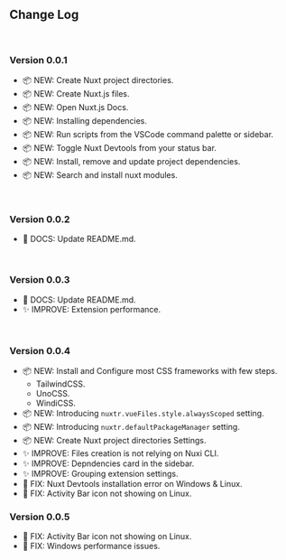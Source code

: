 ## Change Log

<br>

### Version 0.0.1

- 📦 NEW: Create Nuxt project directories.
- 📦 NEW: Create Nuxt.js files.
- 📦 NEW: Open Nuxt.js Docs.
- 📦 NEW: Installing dependencies.
- 📦 NEW: Run scripts from the VSCode command palette or sidebar.
- 📦 NEW: Toggle Nuxt Devtools from your status bar.
- 📦 NEW: Install, remove and update project dependencies.
- 📦 NEW: Search and install nuxt modules.

<br>

### Version 0.0.2

- 📖 DOCS: Update README.md.

<br>

### Version 0.0.3

- 📖 DOCS: Update README.md.
- ✨ IMPROVE: Extension performance.

<br>

### Version 0.0.4

- 📦 NEW: Install and Configure most CSS frameworks with few steps.
    - TailwindCSS.
    - UnoCSS.
    - WindiCSS.
- 📦 NEW: Introducing `nuxtr.vueFiles.style.alwaysScoped` setting.
- 📦 NEW: Introducing `nuxtr.defaultPackageManager` setting.
- 📦 NEW: Create Nuxt project directories Settings.
- ✨ IMPROVE: Files creation is not relying on Nuxi CLI.
- ✨ IMPROVE: Depndencies card in the sidebar.
- ✨ IMPROVE: Grouping extension settings.
- 🐞 FIX: Nuxt Devtools installation error on Windows & Linux.
- 🐞 FIX: Activity Bar icon not showing on Linux.


### Version 0.0.5

- 🐞 FIX: Activity Bar icon not showing on Linux.
- 🐞 FIX: Windows performance issues.